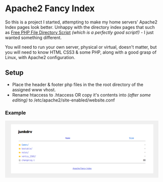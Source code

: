 # Apache2 Fancy Index

So this is a project I started, attempting to make my home servers' Apache2 Index pages look better. Unhappy with the directory index pages that such as [Free PHP File Directory Script](//github.com/halgatewood/file-directory-list/) *(which is a perfectly good script!)* - I just wanted something different. 

You will need to run your own server, physical or virtual, doesn't matter, but you will need to know HTML CSS3 & some PHP, along with a good grasp of Linux, with Apache2 configuration.

## Setup

- Place the header & footer php files in the the root directory of the assigned www vhost.
- Rename htaccess to .htaccess OR copy it's contents into *(after some editing)* to /etc/apache2/site-enabled/website.conf

  
### Example
![](example_index.jpg)
